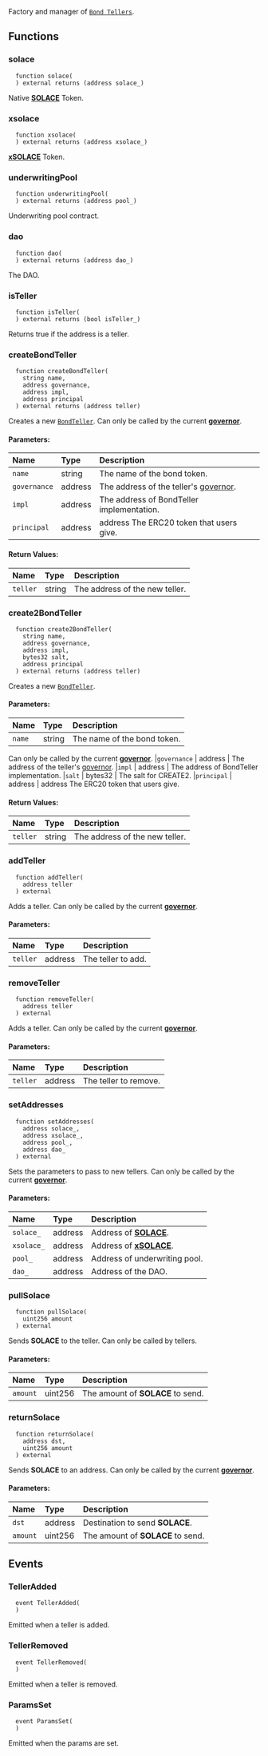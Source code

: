Factory and manager of [`Bond Tellers`](./IBondTeller).


## Functions
### solace
```solidity
  function solace(
  ) external returns (address solace_)
```
Native [**SOLACE**](./SOLACE) Token.



### xsolace
```solidity
  function xsolace(
  ) external returns (address xsolace_)
```
[**xSOLACE**](./xSOLACE) Token.



### underwritingPool
```solidity
  function underwritingPool(
  ) external returns (address pool_)
```
Underwriting pool contract.



### dao
```solidity
  function dao(
  ) external returns (address dao_)
```
The DAO.



### isTeller
```solidity
  function isTeller(
  ) external returns (bool isTeller_)
```
Returns true if the address is a teller.



### createBondTeller
```solidity
  function createBondTeller(
    string name,
    address governance,
    address impl,
    address principal
  ) external returns (address teller)
```
Creates a new [`BondTeller`](./IBondTeller).
Can only be called by the current [**governor**](/docs/protocol/governance).


#### Parameters:
| Name | Type | Description                                                          |
| :--- | :--- | :------------------------------------------------------------------- |
|`name` | string | The name of the bond token.
|`governance` | address | The address of the teller's [governor](/docs/protocol/governance).
|`impl` | address | The address of BondTeller implementation.
|`principal` | address | address The ERC20 token that users give.

#### Return Values:
| Name                           | Type          | Description                                                                  |
| :----------------------------- | :------------ | :--------------------------------------------------------------------------- |
|`teller`| string | The address of the new teller.
### create2BondTeller
```solidity
  function create2BondTeller(
    string name,
    address governance,
    address impl,
    bytes32 salt,
    address principal
  ) external returns (address teller)
```
Creates a new [`BondTeller`](./IBondTeller).


#### Parameters:
| Name | Type | Description                                                          |
| :--- | :--- | :------------------------------------------------------------------- |
|`name` | string | The name of the bond token.
Can only be called by the current [**governor**](/docs/protocol/governance).
|`governance` | address | The address of the teller's [governor](/docs/protocol/governance).
|`impl` | address | The address of BondTeller implementation.
|`salt` | bytes32 | The salt for CREATE2.
|`principal` | address | address The ERC20 token that users give.

#### Return Values:
| Name                           | Type          | Description                                                                  |
| :----------------------------- | :------------ | :--------------------------------------------------------------------------- |
|`teller`| string | The address of the new teller.
### addTeller
```solidity
  function addTeller(
    address teller
  ) external
```
Adds a teller.
Can only be called by the current [**governor**](/docs/protocol/governance).


#### Parameters:
| Name | Type | Description                                                          |
| :--- | :--- | :------------------------------------------------------------------- |
|`teller` | address | The teller to add.

### removeTeller
```solidity
  function removeTeller(
    address teller
  ) external
```
Adds a teller.
Can only be called by the current [**governor**](/docs/protocol/governance).


#### Parameters:
| Name | Type | Description                                                          |
| :--- | :--- | :------------------------------------------------------------------- |
|`teller` | address | The teller to remove.

### setAddresses
```solidity
  function setAddresses(
    address solace_,
    address xsolace_,
    address pool_,
    address dao_
  ) external
```
Sets the parameters to pass to new tellers.
Can only be called by the current [**governor**](/docs/protocol/governance).


#### Parameters:
| Name | Type | Description                                                          |
| :--- | :--- | :------------------------------------------------------------------- |
|`solace_` | address | Address of [**SOLACE**](./solace).
|`xsolace_` | address | Address of [**xSOLACE**](./xsolace).
|`pool_` | address | Address of underwriting pool.
|`dao_` | address | Address of the DAO.

### pullSolace
```solidity
  function pullSolace(
    uint256 amount
  ) external
```
Sends **SOLACE** to the teller.
Can only be called by tellers.


#### Parameters:
| Name | Type | Description                                                          |
| :--- | :--- | :------------------------------------------------------------------- |
|`amount` | uint256 | The amount of **SOLACE** to send.

### returnSolace
```solidity
  function returnSolace(
    address dst,
    uint256 amount
  ) external
```
Sends **SOLACE** to an address.
Can only be called by the current [**governor**](/docs/protocol/governance).


#### Parameters:
| Name | Type | Description                                                          |
| :--- | :--- | :------------------------------------------------------------------- |
|`dst` | address | Destination to send **SOLACE**.
|`amount` | uint256 | The amount of **SOLACE** to send.

## Events
### TellerAdded
```solidity
  event TellerAdded(
  )
```
Emitted when a teller is added.


### TellerRemoved
```solidity
  event TellerRemoved(
  )
```
Emitted when a teller is removed.


### ParamsSet
```solidity
  event ParamsSet(
  )
```
Emitted when the params are set.


